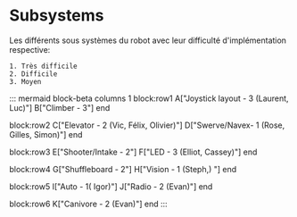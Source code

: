 # Subsystems
Les différents sous systèmes du robot avec leur difficulté d'implémentation respective:

    1. Très difficile
    2. Difficile
    3. Moyen

::: mermaid
block-beta
columns 1
  block:row1
    A["Joystick layout - 3 (Laurent, Luc)"]
    B["Climber - 3"]
  end

  block:row2
    C["Elevator - 2 (Vic, Félix, Olivier)"]
    D["Swerve/Navex- 1 (Rose, Gilles, Simon)"]
  end

  block:row3
    E["Shooter/Intake - 2"]
    F["LED - 3 (Elliot, Cassey)"]
  end
  
  block:row4
    G["Shuffleboard - 2"]
    H["Vision - 1 (Steph,) "]
  end

  block:row5
    I["Auto - 1( Igor)"]
    J["Radio - 2 (Evan)"]
  end

  block:row6
    K["Canivore - 2 (Evan)"]
  end
:::



